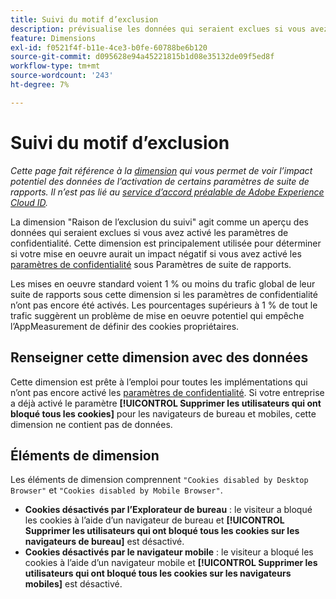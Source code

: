 ```yaml
---
title: Suivi du motif d’exclusion
description: prévisualise les données qui seraient exclues si vous avez activé les paramètres de confidentialité.
feature: Dimensions
exl-id: f0521f4f-b11e-4ce3-b0fe-60788be6b120
source-git-commit: d095628e94a45221815b1d08e35132de09f5ed8f
workflow-type: tm+mt
source-wordcount: '243'
ht-degree: 7%

---
```


# Suivi du motif d’exclusion

*Cette page fait référence à la [dimension](overview.md) qui vous permet de voir l’impact potentiel des données de l’activation de certains paramètres de suite de rapports. Il n’est pas lié au [service d’accord préalable de Adobe Experience Cloud ID](https://experienceleague.adobe.com/docs/id-service/using/implementation/opt-in-service/optin-overview.html?lang=fr).*

La dimension &quot;Raison de l’exclusion du suivi&quot; agit comme un aperçu des données qui seraient exclues si vous avez activé les paramètres de confidentialité. Cette dimension est principalement utilisée pour déterminer si votre mise en oeuvre aurait un impact négatif si vous avez activé les [paramètres de confidentialité](https://experienceleague.adobe.com/docs/core-services/interface/administration/ec-cookies/browser-cookie-settings.html?lang=fr) sous Paramètres de suite de rapports.

Les mises en oeuvre standard voient 1 % ou moins du trafic global de leur suite de rapports sous cette dimension si les paramètres de confidentialité n’ont pas encore été activés. Les pourcentages supérieurs à 1 % de tout le trafic suggèrent un problème de mise en oeuvre potentiel qui empêche l’AppMeasurement de définir des cookies propriétaires.

## Renseigner cette dimension avec des données

Cette dimension est prête à l’emploi pour toutes les implémentations qui n’ont pas encore activé les [paramètres de confidentialité](https://experienceleague.adobe.com/docs/core-services/interface/administration/ec-cookies/browser-cookie-settings.html?lang=fr). Si votre entreprise a déjà activé le paramètre **[!UICONTROL Supprimer les utilisateurs qui ont bloqué tous les cookies]** pour les navigateurs de bureau et mobiles, cette dimension ne contient pas de données.

## Éléments de dimension

Les éléments de dimension comprennent `"Cookies disabled by Desktop Browser"` et `"Cookies disabled by Mobile Browser"`.

* **Cookies désactivés par l’Explorateur de bureau** : le visiteur a bloqué les cookies à l’aide d’un navigateur de bureau et **[!UICONTROL Supprimer les utilisateurs qui ont bloqué tous les cookies sur les navigateurs de bureau]** est désactivé.
* **Cookies désactivés par le navigateur mobile** : le visiteur a bloqué les cookies à l’aide d’un navigateur mobile et **[!UICONTROL Supprimer les utilisateurs qui ont bloqué tous les cookies sur les navigateurs mobiles]** est désactivé.
